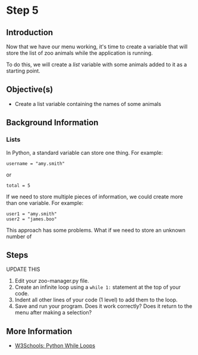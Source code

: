 # Step 5

## Introduction

Now that we have our menu working, it's time to create a variable that will store the list of zoo animals while the application is running.

To do this, we will create a *list* variable with some animals added to it as a starting point.

## Objective(s)

- Create a list variable containing the names of some animals

## Background Information

### Lists

In Python, a standard variable can store one thing. For example:

```
username = "amy.smith"
```

or

```
total = 5
```

If we need to store multiple pieces of information, we could create more than one variable. For example:

```
user1 = "amy.smith"
user2 = "james.boo"
```

This approach has some problems. What if we need to store an unknown number of  


## Steps
UPDATE THIS
1. Edit your zoo-manager.py file.
2. Create an infinite loop using a `while 1:` statement at the top of your code.
3. Indent all other lines of your code (1 level) to add them to the loop.
4. Save and run your program. Does it work correctly? Does it return to the menu after making a selection?

## More Information

- [W3Schools: Python While Loops](https://www.w3schools.com/python/python_while_loops.asp)

